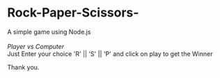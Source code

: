 # Rock-Paper-Scissors-
A simple game using Node.js
<br><br>
<i>Player vs Computer</i><br>
Just Enter your choice 'R' || 'S' || 'P' and click on play to get the Winner

Thank you.
